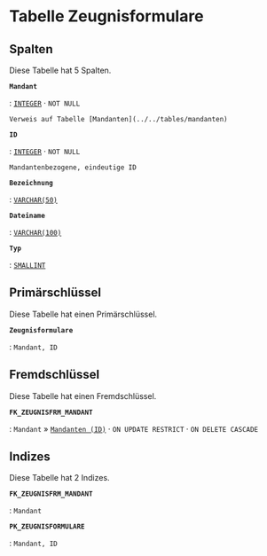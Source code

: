 # Tabelle **Zeugnisformulare**

## Spalten

Diese Tabelle hat 5 Spalten.

**`Mandant`**

:   [`INTEGER`](https://firebirdsql.org/file/documentation/html/en/refdocs/fblangref40/firebird-40-language-reference.html#fblangref40-datatypes-inttypes) · `NOT NULL`

    Verweis auf Tabelle [Mandanten](../../tables/mandanten)

**`ID`**

:   [`INTEGER`](https://firebirdsql.org/file/documentation/html/en/refdocs/fblangref40/firebird-40-language-reference.html#fblangref40-datatypes-inttypes) · `NOT NULL`

    Mandantenbezogene, eindeutige ID

**`Bezeichnung`**

:   [`VARCHAR(50)`](https://firebirdsql.org/file/documentation/html/en/refdocs/fblangref40/firebird-40-language-reference.html#fblangref40-datatypes-chartypes)

**`Dateiname`**

:   [`VARCHAR(100)`](https://firebirdsql.org/file/documentation/html/en/refdocs/fblangref40/firebird-40-language-reference.html#fblangref40-datatypes-chartypes)

**`Typ`**

:   [`SMALLINT`](https://firebirdsql.org/file/documentation/html/en/refdocs/fblangref40/firebird-40-language-reference.html#fblangref40-datatypes-inttypes)

## Primärschlüssel

Diese Tabelle hat einen Primärschlüssel.

**`Zeugnisformulare`**

:   `Mandant, ID`

## Fremdschlüssel

Diese Tabelle hat einen Fremdschlüssel.

**`FK_ZEUGNISFRM_MANDANT`**

:   `Mandant` » [`Mandanten (ID)`](../../tables/mandanten) · `ON UPDATE RESTRICT` · `ON DELETE CASCADE`

## Indizes

Diese Tabelle hat 2 Indizes.

**`FK_ZEUGNISFRM_MANDANT`**

:   `Mandant`

**`PK_ZEUGNISFORMULARE`**

:   `Mandant, ID`
